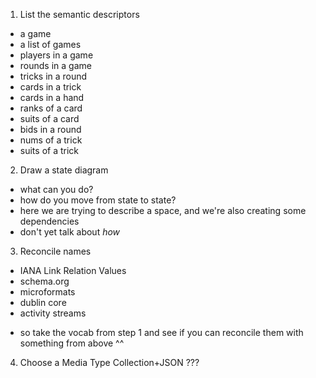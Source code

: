 1. List the semantic descriptors
- a game
- a list of games
- players in a game
- rounds in a game
- tricks in a round
- cards in a trick
- cards in a hand
- ranks of a card
- suits of a card
- bids in a round
- nums of a trick
- suits of a trick

2. Draw a state diagram
- what can you do?
- how do you move from state to state?
- here we are trying to describe a space, and we're also creating some dependencies
- don't yet talk about *how*

3. Reconcile names
- IANA Link Relation Values
- schema.org
- microformats
- dublin core
- activity streams
* so take the vocab from step 1 and see if you can reconcile them with something from above ^^

4. Choose a Media Type
Collection+JSON ???
